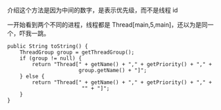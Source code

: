 介绍这个方法是因为中间的数字，是表示优先级，而不是线程 id

一开始看到两个不同的进程，线程都是 Thread[main,5,main]，还以为是同一个，吓我一跳。

    public String toString() {
        ThreadGroup group = getThreadGroup();
        if (group != null) {
            return "Thread[" + getName() + "," + getPriority() + "," +
                           group.getName() + "]";
        } else {
            return "Thread[" + getName() + "," + getPriority() + "," +
                            "" + "]";
        }
    }